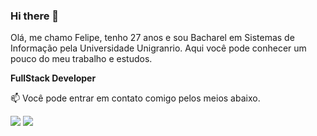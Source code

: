 ### Hi there 👋

<!--
**felipe-b-oliveira/felipe-b-oliveira** is a ✨ _special_ ✨ repository because its `README.md` (this file) appears on your GitHub profile.

Here are some ideas to get you started:

- 🔭 I’m currently working on ...
- 🌱 I’m currently learning ...
- 👯 I’m looking to collaborate on ...
- 🤔 I’m looking for help with ...
- 💬 Ask me about ...
- 📫 How to reach me: ...
- 😄 Pronouns: ...
- ⚡ Fun fact: ...
-->

<!--
<img src="https://raw.githubusercontent.com/felipe-b-oliveira/felipe-b-oliveira/master/image/Laptop%20Icon-02.png" min-width="400px" max-width="400px" width="400px" align="right" alt="Notebook">
-->

<p align="left">
	Olá, me chamo Felipe, tenho 27 anos e sou Bacharel em Sistemas de Informação pela Universidade Unigranrio. Aqui você pode conhecer um pouco do meu trabalho e estudos.
</p>

<p align="left">
  <strong>FullStack Developer</strong>
</p>

<p align="left">
📫  Você pode entrar em contato comigo pelos meios abaixo.
</p>

<p align="left">
<a href="mailto:felipe.boliveira@outlook.com" alt="Gmail">
<img src="https://img.shields.io/badge/-felipe.boliveira@outlook.com-0078D4?style=flat-square&labelColor=0078D4&logo=gmail&logoColor=white&link=felipe.boliveira@outlook.com"/></a>
  
<a href="https://www.linkedin.com/in/felipe-oliveira-417376100/" alt="Linkedin">
<img src="https://img.shields.io/badge/-Felipe%20Oliveira-blue?style=flat-square&logo=Linkedin&logoColor=white&link=https://www.linkedin.com/in/felipe-oliveira-417376100/" /></a>
 </p>
